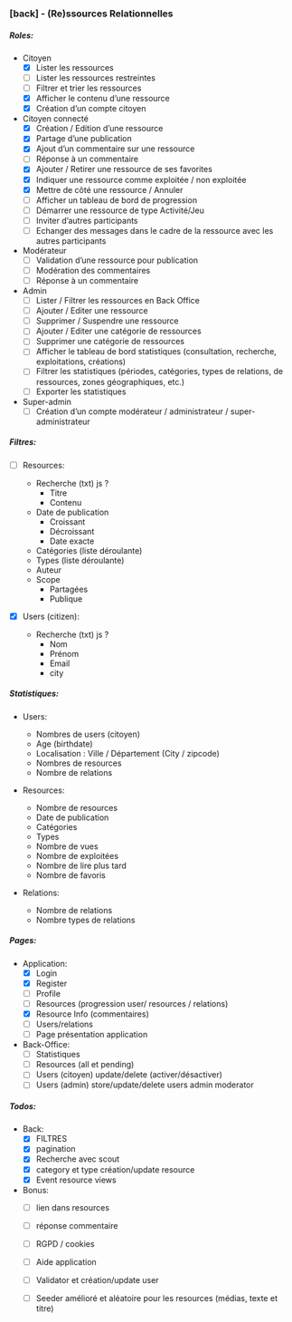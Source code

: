 ### [back] - (Re)ssources Relationnelles

##### Roles:
* Citoyen
    - [x] Lister les ressources
    - [ ] Lister les ressources restreintes
    - [ ] Filtrer et trier les ressources
    - [x] Afficher le contenu d’une ressource
    - [x] Création d’un compte citoyen

* Citoyen connecté
    - [x] Création / Edition d’une ressource
    - [x] Partage d’une publication
    - [x] Ajout d’un commentaire sur une ressource
    - [ ] Réponse à un commentaire
    - [x] Ajouter / Retirer une ressource de ses favorites
    - [x] Indiquer une ressource comme exploitée / non exploitée
    - [x] Mettre de côté une ressource / Annuler
    - [ ] Afficher un tableau de bord de progression
    - [ ] Démarrer une ressource de type Activité/Jeu
    - [ ] Inviter d’autres participants
    - [ ] Echanger des messages dans le cadre de la ressource avec les autres participants

* Modérateur
    - [ ] Validation d’une ressource pour publication
    - [ ] Modération des commentaires
    - [ ] Réponse à un commentaire

* Admin
    - [ ] Lister / Filtrer les ressources en Back Office
    - [ ] Ajouter / Editer une ressource
    - [ ] Supprimer / Suspendre une ressource
    - [ ] Ajouter / Editer une catégorie de ressources
    - [ ] Supprimer une catégorie de ressources
    - [ ] Afficher le tableau de bord statistiques (consultation, recherche, exploitations, créations)
    - [ ] Filtrer les statistiques (périodes, catégories, types de relations, de ressources, zones géographiques, etc.)
    - [ ] Exporter les statistiques

* Super-admin
    - [ ] Création d’un compte modérateur / administrateur / super-administrateur

##### Filtres:
* [ ] Resources:
  - Recherche (txt) js ?
      - Titre
      - Contenu
  - Date de publication
      - Croissant
      - Décroissant
      - Date exacte
  - Catégories (liste déroulante)
  - Types (liste déroulante)
  - Auteur
  - Scope
      - Partagées
      - Publique

* [x] Users (citizen):
  - Recherche (txt) js ?
    - Nom
    - Prénom
    - Email
    - city

##### Statistiques:
* Users:
  - Nombres de users (citoyen)
  - Age (birthdate)
  - Localisation : Ville / Département (City / zipcode)
  - Nombres de resources
  - Nombre de relations

* Resources:
  - Nombre de resources
  - Date de publication
  - Catégories
  - Types
  - Nombre de vues
  - Nombre de exploitées
  - Nombre de lire plus tard
  - Nombre de favoris

* Relations:
  - Nombre de relations
  - Nombre types de relations

##### Pages:
* Application:
  - [x] Login
  - [x] Register
  - [ ] Profile
  - [ ] Resources (progression user/ resources / relations)
  - [x] Resource Info (commentaires)
  - [ ] Users/relations
  - [ ] Page présentation application
* Back-Office:
  - [ ] Statistiques
  - [ ] Resources (all et pending)
  - [ ] Users (citoyen) update/delete (activer/désactiver)
  - [ ] Users (admin) store/update/delete users admin moderator

##### Todos:
* Back:
  - [x] FILTRES
  - [x] pagination
  - [x] Recherche avec scout
  - [x] category et type création/update resource 
  - [x] Event resource views
* Bonus:
  - [ ] lien dans resources
  - [ ] réponse commentaire
  - [ ] RGPD / cookies
  - [ ] Aide application
  - [ ] Validator et création/update user
  - [ ] Seeder amélioré et aléatoire pour les resources (médias, texte et titre)


